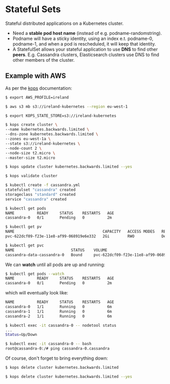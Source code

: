 # Stateful Sets

Stateful distributed applications on a Kubernetes cluster.

- Need a **stable pod host name** (instead of e.g. podname-randomstring).
- Podname will have a sticky identity, using an index e.t. podname-0, podname-1, and when a pod is rescheduled, it will keep that identity.
- A StatefulSet allows your stateful application to use **DNS** to find other **peers**. E.g. Cassandra clusters, Elasticsearch clusters use DNS to find other members of the cluster.

## Example with AWS

As per the [kops](../../../docs/kops.md) documentation:

```bash
$ export AWS_PROFILE=ireland

$ aws s3 mb s3://ireland-kubernetes --region eu-west-1

$ export KOPS_STATE_STORE=s3://ireland-kubernetes

$ kops create cluster \
--name kubernetes.backwards.limited \
--dns-zone kubernetes.backwards.limited \
--zones eu-west-1a \
--state s3://ireland-kubernetes \
--node-count 2 \
--node-size t2.micro \
--master-size t2.micro

$ kops update cluster kubernetes.backwards.limited --yes

$ kops validate cluster
```

```bash
$ kubectl create -f cassandra.yml
statefulset "cassandra" created
storageclass "standard" created
service "cassandra" created

$ kubectl get pods
NAME          READY     STATUS    RESTARTS   AGE
cassandra-0   0/1       Pending   0          2m

$ kubectl get pv
NAME                                       CAPACITY   ACCESS MODES   RECLAIM POLICY   STATUS    CLAIM                                STORAGECLASS   REASON    AGE
pvc-622dcf09-f23e-11e8-af99-068919e6e332   2Gi        RWO            Delete           Bound     default/cassandra-data-cassandra-0   standard                 2m

$ kubectl get pvc
NAME                         STATUS    VOLUME                                     CAPACITY   ACCESS MODES   STORAGECLASS   AGE
cassandra-data-cassandra-0   Bound     pvc-622dcf09-f23e-11e8-af99-068919e6e332   2Gi        RWO            standard       3m
```

We can **watch** until all pods are up and running:

```bash
$ kubectl get pods --watch
NAME          READY     STATUS    RESTARTS   AGE
cassandra-0   0/1       Pending   0          2m
```

which will eventually look like:

```bash
NAME          READY     STATUS    RESTARTS   AGE
cassandra-0   1/1       Running   0          6m
cassandra-1   1/1       Running   0          6m
cassandra-2   1/1       Running   0          6m
```

```bash
$ kubectl exec -it cassandra-0 -- nodetool status
...
Status=Up/Down

$ kubectl exec -it cassandra-0 -- bash
root@cassandra-0:/# ping cassandra-0.cassandra
```

Of course, don't forget to bring everything down:

```bash
$ kops delete cluster kubernetes.backwards.limited

$ kops delete cluster kubernetes.backwards.limited --yes
```